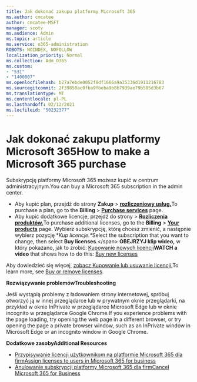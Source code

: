 ```yaml
---
title: Jak dokonać zakupu platformy Microsoft 365
ms.author: cmcatee
author: cmcatee-MSFT
manager: scotv
ms.audience: Admin
ms.topic: article
ms.service: o365-administration
ROBOTS: NOINDEX, NOFOLLOW
localization_priority: Normal
ms.collection: Adm_O365
ms.custom:
- "531"
- "1400007"
ms.openlocfilehash: b27a7ebde0052f8df1666a9a35336d1911216783
ms.sourcegitcommit: 2f39850ac0fba9fbeba9b8b7939ae79b505d3b67
ms.translationtype: MT
ms.contentlocale: pl-PL
ms.lasthandoff: 02/12/2021
ms.locfileid: "50232377"
---
```

# <a name="how-to-make-a-microsoft-365-purchase"></a><span data-ttu-id="5f5a6-102">Jak dokonać zakupu platformy Microsoft 365</span><span class="sxs-lookup"><span data-stu-id="5f5a6-102">How to make a Microsoft 365 purchase</span></span>

<span data-ttu-id="5f5a6-103">Subskrypcję platformy Microsoft 365 możesz kupić w centrum administracyjnym.</span><span class="sxs-lookup"><span data-stu-id="5f5a6-103">You can buy a Microsoft 365 subscription in the admin center.</span></span>
  
- <span data-ttu-id="5f5a6-104">Aby kupić plan, przejdź do strony **Zakup** \> **[rozliczeniowy usług.](https://go.microsoft.com/fwlink/p/?linkid=868433)**</span><span class="sxs-lookup"><span data-stu-id="5f5a6-104">To purchase a plan, go to the **Billing** \> **[Purchase services](https://go.microsoft.com/fwlink/p/?linkid=868433)** page.</span></span>
- <span data-ttu-id="5f5a6-105">Aby kupić dodatkowe licencje,  przejdź do strony \> **[Rozliczenia produktów.](https://go.microsoft.com/fwlink/p/?linkid=842054)**</span><span class="sxs-lookup"><span data-stu-id="5f5a6-105">To purchase additional licenses, go to the **Billing** \> **[Your products](https://go.microsoft.com/fwlink/p/?linkid=842054)** page.</span></span> <span data-ttu-id="5f5a6-106">Wybierz subskrypcję, którą chcesz zmienić, a następnie wybierz pozycję \**Kup licencje.\**</span><span class="sxs-lookup"><span data-stu-id="5f5a6-106">Select the subscription that you want to change, then select **Buy licenses**.\</span></span>
<span data-ttu-id="5f5a6-107">**OBEJRZYJ klip wideo,** w który pokazano, jak to zrobić: [Kupowanie nowych licencji](https://go.microsoft.com/fwlink/p/?linkid=2154857)</span><span class="sxs-lookup"><span data-stu-id="5f5a6-107">**WATCH a video** that shows how to do this: [Buy new licenses](https://go.microsoft.com/fwlink/p/?linkid=2154857)</span></span>
  
<span data-ttu-id="5f5a6-108">Aby dowiedzieć się więcej, [zobacz Kupowanie lub usuwanie licencji.](https://docs.microsoft.com/microsoft-365/commerce/licenses/buy-licenses)</span><span class="sxs-lookup"><span data-stu-id="5f5a6-108">To learn more, see [Buy or remove licenses](https://docs.microsoft.com/microsoft-365/commerce/licenses/buy-licenses).</span></span>

<span data-ttu-id="5f5a6-109">**Rozwiązywanie problemów**</span><span class="sxs-lookup"><span data-stu-id="5f5a6-109">**Troubleshooting**</span></span>

<span data-ttu-id="5f5a6-110">Jeśli wystąpią problemy z ładowaniem strony internetowej, spróbuj otworzyć ją w innej przeglądarce lub w prywatnym oknie przeglądarki, na przykład w oknie InPrivate w przeglądarce Microsoft Edge lub w oknie incognito w przeglądarce Google Chrome.</span><span class="sxs-lookup"><span data-stu-id="5f5a6-110">If you experience problems with the page loading, try opening the web page in a different browser, or try opening the page a private browser window, such as an InPrivate window in Microsoft Edge or an incognito window in Google Chrome.</span></span>

<span data-ttu-id="5f5a6-111">**Dodatkowe zasoby**</span><span class="sxs-lookup"><span data-stu-id="5f5a6-111">**Additional Resources**</span></span>
  
- [<span data-ttu-id="5f5a6-112">Przypisywanie licencji użytkownikom na platformie Microsoft 365 dla firm</span><span class="sxs-lookup"><span data-stu-id="5f5a6-112">Assign licenses to users in Microsoft 365 for business</span></span>](https://docs.microsoft.com/microsoft-365/admin/add-users/add-users)
- [<span data-ttu-id="5f5a6-113">Anulowanie subskrypcji platformy Microsoft 365 dla firm</span><span class="sxs-lookup"><span data-stu-id="5f5a6-113">Cancel Microsoft 365 for Business</span></span>](https://docs.microsoft.com/microsoft-365/commerce/subscriptions/cancel-your-subscription)